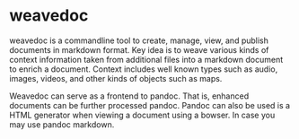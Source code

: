 # weavedoc

weavedoc is a commandline tool to create, manage, view, and publish documents in markdown format. Key idea is to weave various kinds of context information taken from additional files into a markdown document to enrich a document. Context includes well known types such as audio, images, videos, and other kinds of objects such as maps. 

Weavedoc can serve as a frontend to pandoc. That is, enhanced documents can be further processed pandoc. Pandoc can also be used is a HTML generator when viewing a document using a bowser. In case you may use pandoc markdown. 
